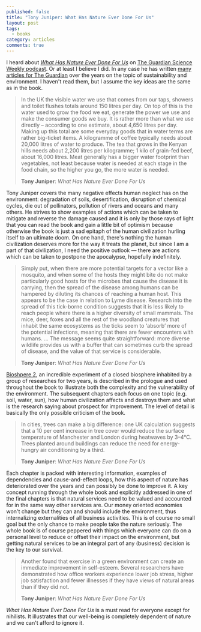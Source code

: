 ```yaml
---
published: false
title: "Tony Juniper: What Has Nature Ever Done For Us"
layout: post
tags:
  - books
category: articles
comments: true
---
```


I heard about [*What Has Nature Ever Done For Us*](https://www.goodreads.com/book/show/17141877-what-has-nature-ever-done-for-us) on [The Guardian Science Weekly podcast](http://www.theguardian.com/science/series/science). Or at least I believe I did. In any case he has written [many articles for The Guardian](http://www.theguardian.com/profile/tonyjuniper) over the years on the topic of sustainability and environment. I haven't read them, but I assume the key ideas are the same as in the book.

> In the UK the visible water we use that comes from our taps, showers and toilet flushes totals around 150 litres per day. On top of this is the water used to grow the food we eat, generate the power we use and make the consumer goods we buy. It is rather more than what we use directly – according to one estimate, about 4,650 litres per day. Making up this total are some everyday goods that in water terms are rather big-ticket items. A kilogramme of coffee typically needs about 20,000 litres of water to produce. The tea that grows in the Kenyan hills needs about 2,200 litres per kilogramme; 1 kilo of grain-fed beef, about 16,000 litres. Meat generally has a bigger water footprint than vegetables, not least because water is needed at each stage in the food chain, so the higher you go, the more water is needed.
>
> **Tony Juniper**: *What Has Nature Ever Done For Us*

Tony Juniper covers the many negative effects human neglect has on the environment: degradation of soils, desertification, disruption of chemical cycles, die out of pollinators, pollution of rivers and oceans and many others. He strives to show examples of actions which can be taken to mitigate and reverse the damage caused and it is only by those rays of light that you can read the book and gain a little bit of optimism because otherwise the book is just a sad epitaph of the human civilization hurling itself to an ultimate doom. On one hand, there's nothing the human civilization deserves more for the way it treats the planet, but since I am a part of that civilization, I need the positive outlook &mdash; there are actions which can be taken to postpone the apocalypse, hopefully indefinitely.

> Simply put, when there are more potential targets for a vector like a mosquito, and when some of the hosts they might bite do not make particularly good hosts for the microbes that cause the disease it is carrying, then the spread of the disease among humans can be hampered by diluting its chances of reaching a human host. This appears to be the case in relation to Lyme disease. Research into the spread of this tick-borne condition suggests that it is less likely to reach people where there is a higher diversity of small mammals. The mice, deer, foxes and all the rest of the woodland creatures that inhabit the same ecosystems as the ticks seem to ‘absorb’ more of the potential infections, meaning that there are fewer encounters with humans.
> ...
> The message seems quite straightforward: more diverse wildlife provides us with a buffer that can sometimes curb the spread of disease, and the value of that service is considerable.
>
> **Tony Juniper**: *What Has Nature Ever Done For Us*

[Bioshpere 2](https://en.wikipedia.org/wiki/Biosphere_2), an incredible experiment of a closed biosphere inhabited by a group of researches for two years, is described in the prologue and used throughout the book to illustrate both the complexity and the vulnerability of the environment. The subsequent chapters each focus on one topic (e.g. soil, water, sun), how human civilization affects and destroys them and what is the research saying about prospect for improvement. The level of detail is basically the only possible criticism of the book.

> In cities, trees can make a big difference: one UK calculation suggests that a 10 per cent increase in tree cover would reduce the surface temperature of Manchester and London during heatwaves by 3–4°C. Trees planted around buildings can reduce the need for energy-hungry air conditioning by a third.
>
> **Tony Juniper**: *What Has Nature Ever Done For Us*

Each chapter is packed with interesting information, examples of dependencies and cause-and-effect loops, how this aspect of nature has deteriorated over the years and can possibly be done to improve it. A key concept running through the whole book and explicitly addressed in one of the final chapters is that natural services need to be valued and accounted for in the same way other services are. Our money oriented economies won't change but they can and should include the environment, thus internalizing externalities of all business activities. This is of course no small goal but the only chance to make people take the nature seriously. The whole book is of course peppered with things which everyone can do on a personal level to reduce or offset their impact on the environment, but getting natural services to be an integral part of any (business) decision is the key to our survival.

> Another found that exercise in a green environment can create an immediate improvement in self-esteem. Several researchers have demonstrated how office workers experience lower job stress, higher job satisfaction and fewer illnesses if they have views of natural areas than if they did not.
>
> **Tony Juniper**: *What Has Nature Ever Done For Us*

*What Has Nature Ever Done For Us* is a must read for everyone except for nihilists. It illustrates that our well-being is completely dependent of nature and we can't afford to ignore it.
